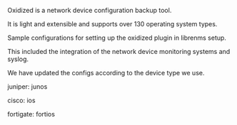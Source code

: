 Oxidized is a network device configuration backup tool.

It is light and extensible and supports over 130 operating system types.

Sample configurations for setting up the oxidized plugin in librenms setup.

This included the integration of the network device monitoring systems and syslog.

We have updated the configs according to the device type we use.

juniper: junos

cisco: ios

fortigate: fortios

